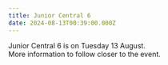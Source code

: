 ```yaml
---
title: Junior Central 6
date: 2024-08-13T00:39:00.000Z
---
```

Junior Central 6 is on Tuesday 13 August.  
More information to follow closer to the event.
